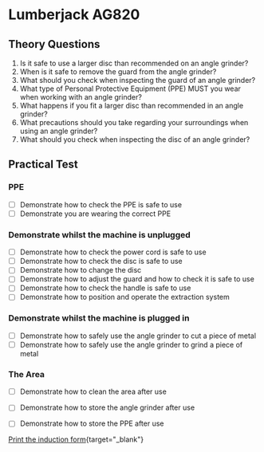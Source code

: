 Lumberjack AG820
=========

Theory Questions
----------------

1. Is it safe to use a larger disc than recommended on an angle grinder?
2. When is it safe to remove the guard from the angle grinder?
3. What should you check when inspecting the guard of an angle grinder?
4. What type of Personal Protective Equipment (PPE) MUST you wear when working with an angle grinder?
5. What happens if you fit a larger disc than recommended in an angle grinder?
6. What precautions should you take regarding your surroundings when using an angle grinder?
7. What should you check when inspecting the disc of an angle grinder?

Practical Test
--------------

### PPE

- [ ] Demonstrate how to check the PPE is safe to use
- [ ] Demonstrate you are wearing the correct PPE

### Demonstrate whilst the machine is unplugged

- [ ] Demonstrate how to check the power cord is safe to use
- [ ] Demonstrate how to check the disc is safe to use
- [ ] Demonstrate how to change the disc
- [ ] Demonstrate how to adjust the guard and how to check it is safe to use
- [ ] Demonstrate how to check the handle is safe to use
- [ ] Demonstrate how to position and operate the extraction system

### Demonstrate whilst the machine is plugged in

- [ ] Demonstrate how to safely use the angle grinder to cut a piece of metal
- [ ] Demonstrate how to safely use the angle grinder to grind a piece of metal

### The Area

- [ ] Demonstrate how to clean the area after use
- [ ] Demonstrate how to store the angle grinder after use
- [ ] Demonstrate how to store the PPE after use


[Print the induction form](https://docs.google.com/document/d/1E8gwE71NJAjeplMKsaMWE1Mps6QBX4HyzCLncrQuVuA/edit?usp=sharing){target="_blank"}
